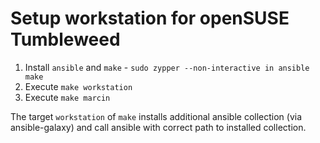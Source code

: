 # Setup workstation for openSUSE Tumbleweed

1. Install `ansible` and `make` - `sudo zypper --non-interactive in ansible make`
1. Execute `make workstation`
1. Execute `make marcin`

The target `workstation` of `make` installs additional ansible collection (via ansible-galaxy) and call ansible with correct path to installed collection.
